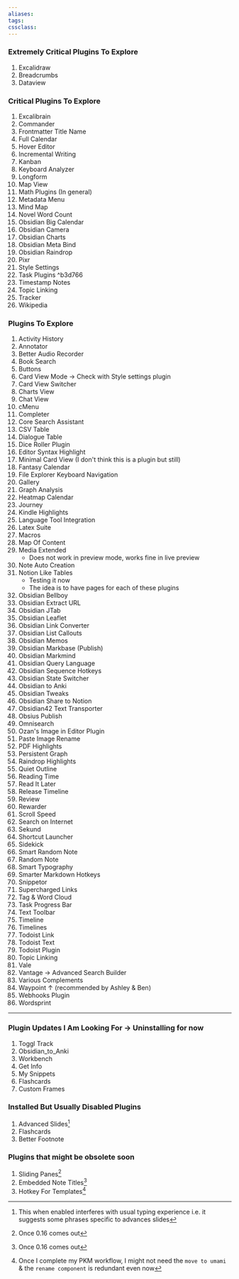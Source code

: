 ```yaml
---
aliases:
tags: 
cssclass:
---
```


### Extremely Critical Plugins To Explore
1. Excalidraw
2. Breadcrumbs
3. Dataview

### Critical Plugins To Explore 
1. Excalibrain
2. Commander
3. Frontmatter Title Name
4. Full Calendar
5. Hover Editor
6. Incremental Writing
7. Kanban
8. Keyboard Analyzer
9. Longform
10. Map View
11. Math Plugins (In general)
12. Metadata Menu
13. Mind Map
14. Novel Word Count
15. Obsidian Big Calendar
16. Obsidian Camera
17. Obsidian Charts
18. Obsidian Meta Bind
19. Obsidian Raindrop
20. Pixr
21. Style Settings
22. Task Plugins ^b3d766
23. Timestamp Notes
24. Topic Linking
25. Tracker
26. Wikipedia

### Plugins To Explore
1. Activity History
2. Annotator
3. Better Audio Recorder
4. Book Search
5. Buttons
6. Card View Mode → Check with Style settings plugin
7. Card View Switcher
8. Charts View
9. Chat View
10. cMenu
11. Completer
12. Core Search Assistant
13. CSV Table 
14. Dialogue Table
15. Dice Roller Plugin
16. Editor Syntax Highlight
17. Minimal Card View (I don't think this is a plugin but still)
18. Fantasy Calendar 
19. File Explorer Keyboard Navigation
20. Gallery
21. Graph Analysis
22. Heatmap Calendar
23. Journey
24. Kindle Highlights
25. Language Tool Integration
26. Latex Suite
27. Macros
28. Map Of Content
29. Media Extended
	- Does not work in preview mode, works fine in live preview
30. Note Auto Creation
31. Notion Like Tables 
	- Testing it now
	- The idea is to have pages for each of these plugins
32. Obsidian Bellboy
33. Obsidian Extract URL
34. Obsidian JTab
35. Obsidian Leaflet
36. Obsidian Link Converter
37. Obsidian List Callouts
38. Obsidian Memos
39. Obsidian Markbase (Publish)
40. Obsidian Markmind
41. Obsidian Query Language
42. Obsidian Sequence Hotkeys
43. Obsidian State Switcher
44. Obsidian to Anki
45. Obsidian Tweaks
46. Obsidian Share to Notion
47. Obsidian42 Text Transporter
48. Obsius Publish
49. Omnisearch
50. Ozan's Image in Editor Plugin
51. Paste Image Rename
52. PDF Highlights
53. Persistent Graph
54. Raindrop Highlights
55. Quiet Outline 
56. Reading Time
57. Read It Later
58. Release Timeline
59. Review
60. Rewarder
61. Scroll Speed
62. Search on Internet
63. Sekund
64. Shortcut Launcher
65. Sidekick
66. Smart Random Note
67. Random Note
68. Smart Typography
69. Smarter Markdown Hotkeys
70. Snippetor
71. Supercharged Links
72. Tag & Word Cloud
73. Task Progress Bar
74. Text Toolbar
75. Timeline
76. Timelines
77. Todoist Link
78. Todoist Text
79. Todoist Plugin
80. Topic Linking
81. Vale
82. Vantage → Advanced Search Builder
83. Various Complements
84. Waypoint ↑ (recommended by Ashley & Ben)
85. Webhooks Plugin
86. Wordsprint

---
### Plugin Updates I Am Looking For  → Uninstalling for now
1. Toggl Track
2. Obsidian_to_Anki
3. Workbench
4. Get Info
5. My Snippets
6. Flashcards
7. Custom Frames


### Installed But Usually Disabled Plugins
1. Advanced Slides[^1]
2. Flashcards
3. Better Footnote


### Plugins that might be obsolete soon
1. Sliding Panes[^2]
2. Embedded Note Titles[^2]
3. Hotkey For Templates[^3]

[^1]: This when enabled interferes with usual typing experience i.e. it suggests some phrases specific to advances slides
[^2]: Once 0.16 comes out
[^3]: Once I complete my PKM workflow, I might not need the `move to umami` & the `rename component` is redundant even now
